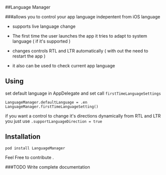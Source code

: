 ##Language Manager

###allows you to control your app language indepentent from iOS language

* supports live language change

* The first time the user launches the app it tries to adapt to system language ( if it's supported  )
* changes controls RTL and LTR automatically ( with out the need to restart the app )
* it also can be used to check current app language

## Using 

set default language in AppDelegate and set call `firstTimeLanguageSettings` 

`LanguageManager.defaultLanguage = .en  
LanguageManager.firstTimeLanguageSetting()`

if you want a control to change it's directions dynamically from RTL and LTR you just use 
`.supportLanguageDirection = true` 



## Installation

`pod install LanguageManager` 

Feel Free to contribute . 

###TODO Write complete documentation 